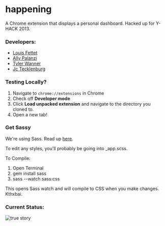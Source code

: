 happening
=========

A Chrome extension that displays a personal dashboard.  Hacked up for Y-HACK 2013.

### Developers:

- [Louis Fettet](http://www.github.com/LouisFettet)
- [Ally Palanzi](http://www.github.com/allypalanzi)
- [Tyler Wanner](http://www.github.com/TylerWanner)
- [Jc Tecklenburg](http://www.github.com/pikero24)

### Testing Locally?

1. Navigate to `chrome://extensions` in Chrome
2. Check off **Developer mode**
3. Click **Load unpacked extension** and navigate to the directory you cloned to.
4. Open a new tab!

### Get Sassy
 
We're using Sass. Read up [here](http://www.sass-lang.com).

To edit any styles, you'll probably be going into _app.scss.

To Compile:
1. Open Terminal
2. gem install sass
3. sass --watch sass:css 

This opens Sass watch and will compile to CSS when you make changes. Kthxbai.


### Current Status:

![true story](http://i.imgur.com/IsJe5Og.jpg)
